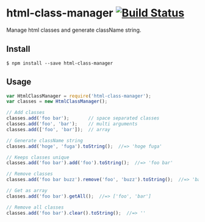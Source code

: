 # html-class-manager [![Build Status](https://travis-ci.org/hoto17296/html-class-manager.svg)](https://travis-ci.org/hoto17296/html-class-manager)
Manage html classes and generate className string.

## Install
```
$ npm install --save html-class-manager
```

## Usage
``` javascript
var HtmlClassManager = require('html-class-manager');
var classes = new HtmlClassManager();

// Add classes
classes.add('foo bar');       // space separated classes
classes.add('foo', 'bar');    // multi arguments
classes.add(['foo', 'bar']);  // array

// Generate className string
classes.add('hoge', 'fuga').toString();  //=> 'hoge fuga'

// Keeps classes unique
classes.add('foo bar').add('foo').toString();  //=> 'foo bar'

// Remove classes
classes.add('foo bar buzz').remove('foo', 'buzz').toString();  //=> 'bar'

// Get as array
classes.add('foo bar').getAll();  //=> ['foo', 'bar']

// Remove all classes
classes.add('foo bar').clear().toString();  //=> ''
```
